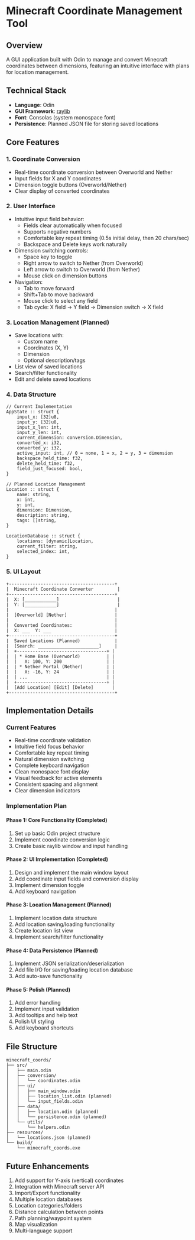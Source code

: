 # Minecraft Coordinate Management Tool

## Overview
A GUI application built with Odin to manage and convert Minecraft coordinates between dimensions, featuring an intuitive interface with plans for location management.

## Technical Stack
- **Language**: Odin
- **GUI Framework**: [raylib](https://www.raylib.com/)
- **Font**: Consolas (system monospace font)
- **Persistence**: Planned JSON file for storing saved locations

## Core Features

### 1. Coordinate Conversion
- Real-time coordinate conversion between Overworld and Nether
- Input fields for X and Y coordinates
- Dimension toggle buttons (Overworld/Nether)
- Clear display of converted coordinates

### 2. User Interface
- Intuitive input field behavior:
  - Fields clear automatically when focused
  - Supports negative numbers
  - Comfortable key repeat timing (0.5s initial delay, then 20 chars/sec)
  - Backspace and Delete keys work naturally
- Dimension switching controls:
  - Space key to toggle
  - Right arrow to switch to Nether (from Overworld)
  - Left arrow to switch to Overworld (from Nether)
  - Mouse click on dimension buttons
- Navigation:
  - Tab to move forward
  - Shift+Tab to move backward
  - Mouse click to select any field
  - Tab cycle: X field → Y field → Dimension switch → X field

### 3. Location Management (Planned)
- Save locations with:
  - Custom name
  - Coordinates (X, Y)
  - Dimension
  - Optional description/tags
- List view of saved locations
- Search/filter functionality
- Edit and delete saved locations

### 4. Data Structure

```odin
// Current Implementation
AppState :: struct {
    input_x: [32]u8,
    input_y: [32]u8,
    input_x_len: int,
    input_y_len: int,
    current_dimension: conversion.Dimension,
    converted_x: i32,
    converted_y: i32,
    active_input: int, // 0 = none, 1 = x, 2 = y, 3 = dimension
    backspace_held_time: f32,
    delete_held_time: f32,
    field_just_focused: bool,
}

// Planned Location Management
Location :: struct {
    name: string,
    x: int,
    y: int,
    dimension: Dimension,
    description: string,
    tags: []string,
}

LocationDatabase :: struct {
    locations: [dynamic]Location,
    current_filter: string,
    selected_index: int,
}
```

### 5. UI Layout

```
+----------------------------------------+
|  Minecraft Coordinate Converter         |
+----------------------------------------+
|  X: [____________]                      |
|  Y: [____________]                      |
|                                        |
|  [Overworld] [Nether]                  |
|                                        |
|  Converted Coordinates:                |
|  X: ___  Y: ___                        |
+----------------------------------------+
|  Saved Locations (Planned)             |
|  [Search: _______________________]     |
|  +----------------------------------+ |
|  | * Home Base (Overworld)          | |
|  |   X: 100, Y: 200                 | |
|  | * Nether Portal (Nether)         | |
|  |   X: -16, Y: 24                  | |
|  | ...                              | |
|  +----------------------------------+ |
|  [Add Location] [Edit] [Delete]       |
+----------------------------------------+
```

## Implementation Details

### Current Features
- Real-time coordinate validation
- Intuitive field focus behavior
- Comfortable key repeat timing
- Natural dimension switching
- Complete keyboard navigation
- Clean monospace font display
- Visual feedback for active elements
- Consistent spacing and alignment
- Clear dimension indicators

### Implementation Plan

#### Phase 1: Core Functionality (Completed)
1. Set up basic Odin project structure
2. Implement coordinate conversion logic
3. Create basic raylib window and input handling

#### Phase 2: UI Implementation (Completed)
1. Design and implement the main window layout
2. Add coordinate input fields and conversion display
3. Implement dimension toggle
4. Add keyboard navigation

#### Phase 3: Location Management (Planned)
1. Implement location data structure
2. Add location saving/loading functionality
3. Create location list view
4. Implement search/filter functionality

#### Phase 4: Data Persistence (Planned)
1. Implement JSON serialization/deserialization
2. Add file I/O for saving/loading location database
3. Add auto-save functionality

#### Phase 5: Polish (Planned)
1. Add error handling
2. Implement input validation
3. Add tooltips and help text
4. Polish UI styling
5. Add keyboard shortcuts

## File Structure

```
minecraft_coords/
├── src/
│   ├── main.odin
│   ├── conversion/
│   │   └── coordinates.odin
│   ├── ui/
│   │   ├── main_window.odin
│   │   ├── location_list.odin (planned)
│   │   └── input_fields.odin
│   ├── data/
│   │   ├── location.odin (planned)
│   │   └── persistence.odin (planned)
│   └── utils/
│       └── helpers.odin
├── resources/
│   └── locations.json (planned)
└── build/
    └── minecraft_coords.exe
```

## Future Enhancements
1. Add support for Y-axis (vertical) coordinates
2. Integration with Minecraft server API
3. Import/Export functionality
4. Multiple location databases
5. Location categories/folders
6. Distance calculation between points
7. Path planning/waypoint system
8. Map visualization
9. Multi-language support
